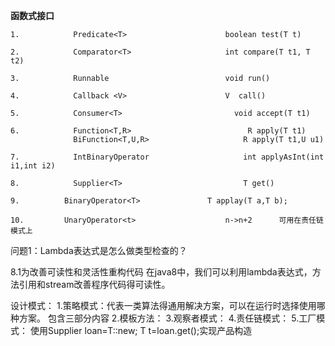 **函数式接口**
        
    1.            Predicate<T>                      boolean test(T t)

    2.            Comparator<T>                     int compare(T t1, T t2)

    3.            Runnable                          void run()

    4.            Callback <V>                      V  call()

    5.            Consumer<T>                         void accept(T t1)

    6.            Function<T,R>                          R apply(T t1)
                  BiFunction<T,U,R>                     R apply(T t1,U u1)

    7.            IntBinaryOperator                     int applyAsInt(int i1,int i2)

    8.            Supplier<T>                           T get()

    9.          BinaryOperator<T>               T applay(T a,T b);

    10.         UnaryOperator<t>                    n->n+2      可用在责任链模式上
问题1：Lambda表达式是怎么做类型检查的？

8.1为改善可读性和灵活性重构代码
    在java8中，我们可以利用lambda表达式，方法引用和stream改善程序代码得可读性。


设计模式：
    1.策略模式：代表一类算法得通用解决方案，可以在运行时选择使用哪种方案。
                包含三部分内容
    2.模板方法：
    3.观察者模式：
    4.责任链模式：
    5.工厂模式：
           使用Supplier<T> loan=T::new;
               T t=loan.get();实现产品构造
    